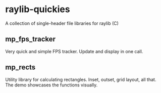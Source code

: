 # raylib-quickies
A collection of single-header file libraries for raylib (C)

## mp_fps_tracker
Very quick and simple FPS tracker. Update and display in one call.

## mp_rects
Utility library for calculating rectangles. Inset, outset, grid layout, all that.
The demo showcases the functions visually.
